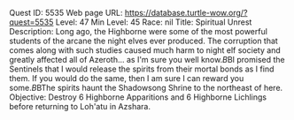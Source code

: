 Quest ID: 5535
Web page URL: https://database.turtle-wow.org/?quest=5535
Level: 47
Min Level: 45
Race: nil
Title: Spiritual Unrest
Description: Long ago, the Highborne were some of the most powerful students of the arcane the night elves ever produced. The corruption that comes along with such studies caused much harm to night elf society and greatly affected all of Azeroth... as I'm sure you well know.$B$BI promised the Sentinels that I would release the spirits from their mortal bonds as I find them. If you would do the same, then I am sure I can reward you some.$B$BThe spirits haunt the Shadowsong Shrine to the northeast of here.
Objective: Destroy 6 Highborne Apparitions and 6 Highborne Lichlings before returning to Loh'atu in Azshara.
